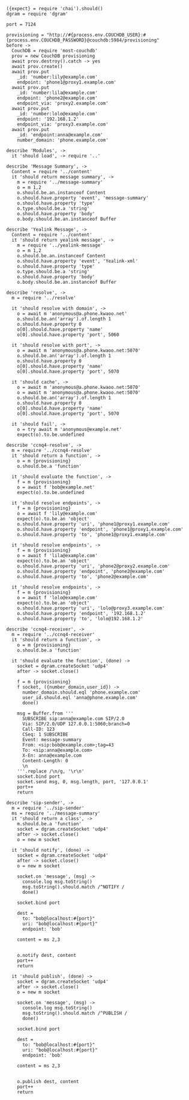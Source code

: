    ({expect} = require 'chai').should()
    dgram = require 'dgram'

    port = 7124

    provisioning = "http://#{process.env.COUCHDB_USER}:#{process.env.COUCHDB_PASSWORD}@couchdb:5984/provisioning"
    before ->
      CouchDB = require 'most-couchdb'
      prov = new CouchDB provisioning
      await prov.destroy().catch -> yes
      await prov.create()
      await prov.put
        _id: 'number:lily@example.com'
        endpoint: 'phone1@proxy1.example.com'
      await prov.put
        _id: 'number:lila@example.com'
        endpoint: 'phone2@example.com'
        endpoint_via: 'proxy2.example.com'
      await prov.put
        _id: 'number:lolo@example.com'
        endpoint: '192.168.1.2'
        endpoint_via: 'proxy3.example.com'
      await prov.put
        _id: 'endpoint:anna@example.com'
        number_domain: 'phone.example.com'

    describe 'Modules', ->
      it 'should load', -> require '..'

    describe 'Message Summary', ->
      Content = require '../content'
      it 'should return message summary', ->
        m = require '../message-summary'
        o = m 1,2
        o.should.be.an.instanceof Content
        o.should.have.property 'event', 'message-summary'
        o.should.have.property 'type'
        o.type.should.be.a 'string'
        o.should.have.property 'body'
        o.body.should.be.an.instanceof Buffer

    describe 'Yealink Message', ->
      Content = require '../content'
      it 'should return yealink message', ->
        m = require '../yealink-message'
        o = m 1,2
        o.should.be.an.instanceof Content
        o.should.have.property 'event', 'Yealink-xml'
        o.should.have.property 'type'
        o.type.should.be.a 'string'
        o.should.have.property 'body'
        o.body.should.be.an.instanceof Buffer

    describe 'resolve', ->
      m = require '../resolve'

      it 'should resolve with domain', ->
        o = await m 'anonymous@a.phone.kwaoo.net'
        o.should.be.an('array').of.length 1
        o.should.have.property 0
        o[0].should.have.property 'name'
        o[0].should.have.property 'port', 5060

      it 'should resolve with port', ->
        o = await m 'anonymous@a.phone.kwaoo.net:5070'
        o.should.be.an('array').of.length 1
        o.should.have.property 0
        o[0].should.have.property 'name'
        o[0].should.have.property 'port', 5070

      it 'should cache', ->
        o = await m 'anonymous@a.phone.kwaoo.net:5070'
        o = await m 'anonymous@a.phone.kwaoo.net:5070'
        o.should.be.an('array').of.length 1
        o.should.have.property 0
        o[0].should.have.property 'name'
        o[0].should.have.property 'port', 5070

      it 'should fail', ->
        o = try await m 'anonymous@example.net'
        expect(o).to.be.undefined

    describe 'ccnq4-resolve', ->
      m = require '../ccnq4-resolve'
      it 'should return a function', ->
        o = m {provisioning}
        o.should.be.a 'function'

      it 'should evaluate the function', ->
        f = m {provisioning}
        o = await f 'bob@example.net'
        expect(o).to.be.undefined

      it 'should resolve endpoints', ->
        f = m {provisioning}
        o = await f 'lily@example.com'
        expect(o).to.be.an 'object'
        o.should.have.property 'uri', 'phone1@proxy1.example.com'
        o.should.have.property 'endpoint', 'phone1@proxy1.example.com'
        o.should.have.property 'to', 'phone1@proxy1.example.com'

      it 'should resolve endpoints', ->
        f = m {provisioning}
        o = await f 'lila@example.com'
        expect(o).to.be.an 'object'
        o.should.have.property 'uri', 'phone2@proxy2.example.com'
        o.should.have.property 'endpoint', 'phone2@example.com'
        o.should.have.property 'to', 'phone2@example.com'

      it 'should resolve endpoints', ->
        f = m {provisioning}
        o = await f 'lolo@example.com'
        expect(o).to.be.an 'object'
        o.should.have.property 'uri', 'lolo@proxy3.example.com'
        o.should.have.property 'endpoint', '192.168.1.2'
        o.should.have.property 'to', 'lolo@192.168.1.2'

    describe 'ccnq4-receiver', ->
      m = require '../ccnq4-receiver'
      it 'should return a function', ->
        o = m {provisioning}
        o.should.be.a 'function'

      it 'should evaluate the function', (done) ->
        socket = dgram.createSocket 'udp4'
        after -> socket.close()

        f = m {provisioning}
        f socket, ({number_domain,user_id}) ->
          number_domain.should.eql 'phone.example.com'
          user_id.should.eql 'anna@phone.example.com'
          done()

        msg = Buffer.from '''
          SUBSCRIBE sip:anna@example.com SIP/2.0
          Via: SIP/2.0/UDP 127.0.0.1:5060;branch=0
          Call-ID: 123
          CSeq: 1 SUBSCRIBE
          Event: message-summary
          From: <sip:bob@example.com>;tag=43
          To: <sip:anna@example.com>
          X-En: anna@example.com
          Content-Length: 0
          \n
        '''.replace /\n/g, '\r\n'
        socket.bind port
        socket.send msg, 0, msg.length, port, '127.0.0.1'
        port++
        return

    describe 'sip-sender', ->
      m = require '../sip-sender'
      ms = require '../message-summary'
      it 'should return a class', ->
        m.should.be.a 'function'
        socket = dgram.createSocket 'udp4'
        after -> socket.close()
        o = new m socket

      it 'should notify', (done) ->
        socket = dgram.createSocket 'udp4'
        after -> socket.close()
        o = new m socket

        socket.on 'message', (msg) ->
          console.log msg.toString()
          msg.toString().should.match /^NOTIFY /
          done()

        socket.bind port

        dest =
          to: "bob@localhost:#{port}"
          uri: "bob@localhost:#{port}"
          endpoint: 'bob'

        content = ms 2,3


        o.notify dest, content
        port++
        return

      it 'should publish', (done) ->
        socket = dgram.createSocket 'udp4'
        after -> socket.close()
        o = new m socket

        socket.on 'message', (msg) ->
          console.log msg.toString()
          msg.toString().should.match /^PUBLISH /
          done()

        socket.bind port

        dest =
          to: "bob@localhost:#{port}"
          uri: "bob@localhost:#{port}"
          endpoint: 'bob'

        content = ms 2,3


        o.publish dest, content
        port++
        return
